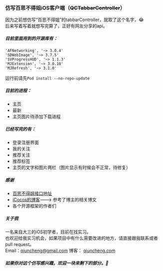 ### 仿写百思不得姐iOS客户端（~~QCTabbarController~~）

因为之前想仿写“百思不得姐”的tabbarController，就取了这个名字，😂  <br >
后来写着写着就想写完算了，正好有网友分享的api。
##### 目前里面用到的开源库有： 
```objc
'AFNetworking', '~> 3.0.4'
'SDWebImage', '~> 3.7.5'
'SVProgressHUD', '~> 1.1.3'
'MJExtension', '~> 3.0.10'
'MJRefresh', '~> 3.1.0' 
```
运行前请先`Pod install --no-repo-update`

##### 目前的进程：  
- 主页
- 最新
- 主页图片待添加下载进程

##### 已经写完的有：
- 登录注册界面
- 我的关注
- 推荐关注
- 推荐标签
- 主页的文字和图片两栏（图片显示有时候会不正常，待修复）


##### 感谢
- [百思不得姐接口地址](https://www.showapi.com/api/lookPoint/255)
- [iCocos的博客](http://www.cnblogs.com/iCocos/)---> 参考了博主的相关博文
- 各个开源框架的作者们

##### 关于我
一名来自大三的iOS初学者，目前在找实习。  
也欢迎给我实习机会，如果项目中有什么需要改进的地方，请直接跟我联系或者pull request。  
Email：<a href = "mailTo: qiuncheng@gmail.com&subject=关于你仿写的《百思不得姐》我想和你谈谈">qiuncheng@gmail.com</a>
博客： [qiuncheng.com](http://qiuncheng.com)

##### 如果你对这个仿写感兴趣，欢迎一块来剩下的部分。😬

